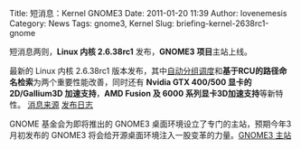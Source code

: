 Title: 短消息：Kernel GNOME3
Date: 2011-01-20 11:39
Author: lovenemesis
Category: News
Tags: gnome3, Kernel
Slug: briefing-kernel-2638rc1-gnome

短消息两则，**Linux 内核 2.6.38rc1** 发布，**GNOME3 项目**主站上线。

最新的 Linux 内核 2.6.38rc1
版本发布，其中[自动分组调度](http://linuxtoy.org/archives/small-patch-but-huge-improvement.html)和**基于RCU的路径命名检索**为两个重要性能改善，同时还有
**Nvidia GTX 400/500 显卡的 2D/Gallium3D 加速支持**，**AMD Fusion 及
6000 系列显卡3D加速支持**等新特性。
[消息来源](http://www.phoronix.com/scan.php?page=news_item&px=OTAyNw)
[发布日志](https://lkml.org/lkml/2011/1/18/322)

GNOME 基金会为即将推出的 GNOME3
桌面环境设立了专门的主站，预期今年3月初发布的 GNOME3
将会给开源桌面环境注入一股变革的力量。[GNOME3 主站](http://gnome3.org/)
